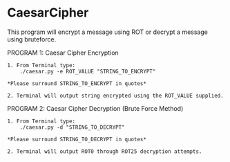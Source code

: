 # CaesarCipher
This program will encrypt a message using ROT or decrypt a message using bruteforce.


PROGRAM 1: Caesar Cipher Encryption
	
	1. From Terminal type:
		./caesar.py -e ROT_VALUE "STRING_TO_ENCRYPT"
	
	*Please surround STRING_TO_ENCRYPT in quotes*

	2. Terminal will output string encrypted using the ROT_VALUE supplied.


PROGRAM 2: Caesar Cipher Decryption (Brute Force Method)
	
	1. From Terminal type:
		./caesar.py -d "STRING_TO_DECRYPT"

	*Please surround STRING_TO_DECRYPT in quotes*

	2. Terminal will output ROT0 through ROT25 decryption attempts.
